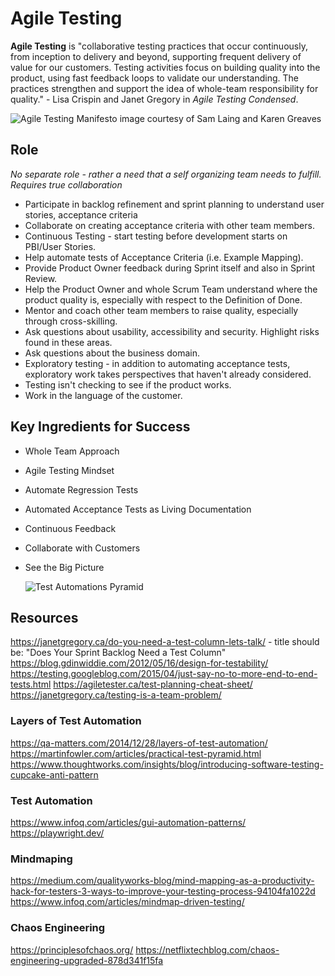 # Agile Testing
**Agile Testing** is "collaborative testing practices that occur continuously,
from inception to delivery and beyond, supporting frequent delivery of value for our customers. Testing activities focus on building quality into the product, using 
fast feedback loops to validate our understanding. The practices strengthen and support the idea of whole-team
responsibility for quality." - Lisa Crispin and Janet Gregory in *Agile Testing Condensed*.

![Agile Testing Manifesto image courtesy of Sam Laing and Karen Greaves](https://agilepainrelief.com/wp-content/uploads/2024/10/Agile-Testing-Manifesto.png)

## Role
_No separate role - rather a need that a self organizing team needs to fulfill. Requires true collaboration_

- Participate in backlog refinement and sprint planning to understand user stories, acceptance criteria 
- Collaborate on creating acceptance criteria with other team members.
- Continuous Testing - start testing before development starts on PBI/User Stories.
- Help automate tests of Acceptance Criteria (i.e. Example Mapping).
- Provide Product Owner feedback during Sprint itself and also in Sprint Review.
- Help the Product Owner and whole Scrum Team understand where the product quality is, especially with respect to the Definition of Done.
- Mentor and coach other team members to raise quality, especially through cross-skilling.
- Ask questions about usability, accessibility and security. Highlight risks found in these areas.
- Ask questions about the business domain.
- Exploratory testing - in addition to automating acceptance tests, exploratory work takes perspectives that haven't already considered.
- Testing isn't checking to see if the product works.
- Work in the language of the customer.

## Key Ingredients for Success
- Whole Team Approach
- Agile Testing Mindset
- Automate Regression Tests
- Automated Acceptance Tests as Living Documentation
- Continuous Feedback
- Collaborate with Customers
- See the Big Picture

	![Test Automations Pyramid](https://agilepainrelief.com/wp-content/uploads/2024/10/Test-Automation-Pyramid.jpg)

## Resources
https://janetgregory.ca/do-you-need-a-test-column-lets-talk/ - title should be: "Does Your Sprint Backlog Need a Test Column"
https://blog.gdinwiddie.com/2012/05/16/design-for-testability/
https://testing.googleblog.com/2015/04/just-say-no-to-more-end-to-end-tests.html
https://agiletester.ca/test-planning-cheat-sheet/
https://janetgregory.ca/testing-is-a-team-problem/

### Layers of Test Automation
https://qa-matters.com/2014/12/28/layers-of-test-automation/
https://martinfowler.com/articles/practical-test-pyramid.html
https://www.thoughtworks.com/insights/blog/introducing-software-testing-cupcake-anti-pattern

### Test Automation
https://www.infoq.com/articles/gui-automation-patterns/
https://playwright.dev/

### Mindmaping
https://medium.com/qualityworks-blog/mind-mapping-as-a-productivity-hack-for-testers-3-ways-to-improve-your-testing-process-94104fa1022d
https://www.infoq.com/articles/mindmap-driven-testing/

### Chaos Engineering
https://principlesofchaos.org/
https://netflixtechblog.com/chaos-engineering-upgraded-878d341f15fa